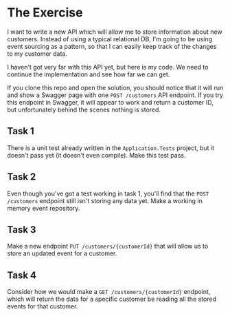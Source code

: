 # The Exercise

I want to write a new API which will allow me to store information about new customers. Instead of using a typical relational DB, I'm going to be using event sourcing as a pattern, so that I can easily keep track of the changes to my customer data.

I haven't got very far with this API yet, but here is my code. We need to continue the implementation and see how far we can get.

If you clone this repo and open the solution, you should notice that it will run and show a Swagger page with one `POST /customers` API endpoint. If you try this endpoint in Swagger, it will appear to work and return a customer ID, but unfortunately behind the scenes nothing is stored.

## Task 1

There is a unit test already written in the `Application.Tests` project, but it doesn't pass yet (it doesn't even compile). Make this test pass.

## Task 2

Even though you've got a test working in task 1, you'll find that the `POST /customers` endpoint still isn't storing any data yet. Make a working in memory event repository.

## Task 3

Make a new endpoint `PUT /customers/{customerId}` that will allow us to store an updated event for a customer.

## Task 4

Consider how we would make a `GET /customers/{customerId}` endpoint, which will return the data for a specific customer be reading all the stored events for that customer.
